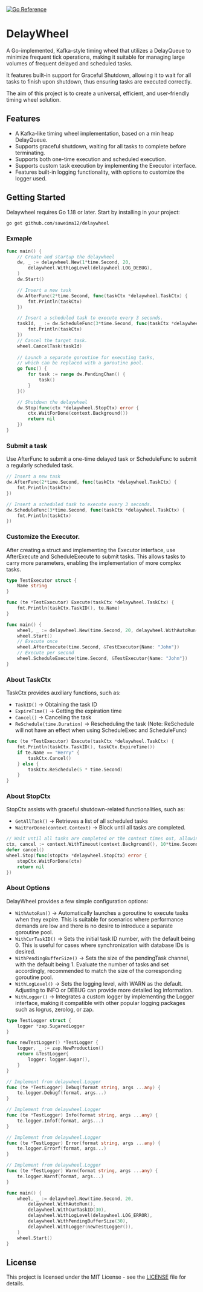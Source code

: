 <a href="https://pkg.go.dev/github.com/saweima12/delaywheel"><img src="https://pkg.go.dev/badge/github.com/saweima12/delaywheel.svg" alt="Go Reference"></a>

# DelayWheel 

A Go-implemented, Kafka-style timing wheel that utilizes a DelayQueue to minimize frequent tick operations, making it suitable for managing large volumes of frequent delayed and scheduled tasks. 

It features built-in support for Graceful Shutdown, allowing it to wait for all tasks to finish upon shutdown, thus ensuring tasks are executed correctly.

The aim of this project is to create a universal, efficient, and user-friendly timing wheel solution. 

## Features

- A Kafka-like timing wheel implementation, based on a min heap DelayQueue.
- Supports graceful shutdown, waiting for all tasks to complete before terminating.
- Supports both one-time execution and scheduled execution.
- Supports custom task execution by implementing the Executor interface.
- Features built-in logging functionality, with options to customize the logger used.

## Getting Started

Delaywheel requires Go 1.18 or later. Start by installing in your project:

```sh
go get github.com/saweima12/delaywheel
```

### Exmaple
```go
func main() {
	// Create and startup the delaywheel
	dw, _ := delaywheel.New(1*time.Second, 20,
		delaywheel.WithLogLevel(delaywheel.LOG_DEBUG),
	)
	dw.Start()

	// Insert a new task
	dw.AfterFunc(2*time.Second, func(taskCtx *delaywheel.TaskCtx) {
		fmt.Println(taskCtx)
	})

	// Insert a scheduled task to execute every 3 seconds.
	taskId, _ := dw.ScheduleFunc(3*time.Second, func(taskCtx *delaywheel.TaskCtx) {
		fmt.Println(taskCtx)
	})
    // Cancel the target task.
	wheel.CancelTask(taskId)
    
	// Launch a separate goroutine for executing tasks, 
    // which can be replaced with a goroutine pool.
	go func() {
		for task := range dw.PendingChan() {
			task()
		}
	}()

	// Shutdown the delaywheel
	dw.Stop(func(ctx *delaywheel.StopCtx) error {
		ctx.WaitForDone(context.Background())
		return nil
	})
}
```

### Submit a task

Use AfterFunc to submit a one-time delayed task or ScheduleFunc to submit a regularly scheduled task.

```go
// Insert a new task
dw.AfterFunc(2*time.Second, func(taskCtx *delaywheel.TaskCtx) {
    fmt.Println(taskCtx)
})

// Insert a scheduled task to execute every 3 seconds.
dw.ScheduleFunc(3*time.Second, func(taskCtx *delaywheel.TaskCtx) {
    fmt.Println(taskCtx)
})
```

### Customize the Executor.

After creating a struct and implementing the Executor interface, use AfterExecute and ScheduleExecute to submit tasks. This allows tasks to carry more parameters, enabling the implementation of more complex tasks.

```go
type TestExecutor struct {
	Name string
}

func (te *TestExecutor) Execute(taskCtx *delaywheel.TaskCtx) {
	fmt.Println(taskCtx.TaskID(), te.Name)
}

func main() {
	wheel, _ := delaywheel.New(time.Second, 20, delaywheel.WithAutoRun())
	wheel.Start()
    // Execute once
	wheel.AfterExecute(time.Second, &TestExecutor{Name: "John"})
    // Execute per second
	wheel.ScheduleExecute(time.Second, &TestExecutor{Name: "John"})
}
```

### About TaskCtx

TaskCtx provides auxiliary functions, such as:

- `TaskID()` -> Obtaining the task ID
- `ExpireTime()` -> Getting the expiration time 
- `Cancel()` -> Canceling the task
- `ReSchedule(time.Duration)` -> Rescheduling the task
(Note: ReSchedule will not have an effect when using ScheduleExec and ScheduleFunc)

```go
func (te *TestExecutor) Execute(taskCtx *delaywheel.TaskCtx) {
	fmt.Println(taskCtx.TaskID(), taskCtx.ExpireTime())
	if te.Name == "Herry" {
		taskCtx.Cancel()
	} else {
		taskCtx.ReSchedule(5 * time.Second)
	}
}
```

### About StopCtx

StopCtx assists with graceful shutdown-related functionalities, such as:

- `GetAllTask()` -> Retrieves a list of all scheduled tasks
- `WaitForDone(context.Context)` -> Block until all tasks are completed.
```go
// Wait until all tasks are completed or the context times out, allowing for flexible flow control in combination with the context.
ctx, cancel := context.WithTimeout(context.Background(), 10*time.Second)
defer cancel()
wheel.Stop(func(stopCtx *delaywheel.StopCtx) error {
    stopCtx.WaitForDone(ctx)
    return nil
})
```

### About Options

DelayWheel provides a few simple configuration options:
- `WithAutoRun()` -> Automatically launches a goroutine to execute tasks when they expire. This is suitable for scenarios where performance demands are low and there is no desire to introduce a separate goroutine pool.
- `WithCurTaskID()` -> Sets the initial task ID number, with the default being 0. This is useful for cases where synchronization with database IDs is desired.
- `WithPendingBufferSize()` -> Sets the size of the pendingTask channel, with the default being 1. Evaluate the number of tasks and set accordingly, recommended to match the size of the corresponding goroutine pool.
- `WithLogLevel()` -> Sets the logging level, with WARN as the default. Adjusting to INFO or DEBUG can provide more detailed log information.
- `WithLogger()` -> Integrates a custom logger by implementing the Logger interface, making it compatible with other popular logging packages such as logrus, zerolog, or zap.

```go
type TestLogger struct {
	logger *zap.SugaredLogger
}

func newTestLogger() *TestLogger {
	logger, _ := zap.NewProduction()
	return &TestLogger{
		logger: logger.Sugar(),
	}
}

// Implement from delaywheel.Logger
func (te *TestLogger) Debug(format string, args ...any) {
	te.logger.Debugf(format, args...)
}

// Implement from delaywheel.Logger
func (te *TestLogger) Info(format string, args ...any) {
	te.logger.Infof(format, args...)
}

// Implement from delaywheel.Logger
func (te *TestLogger) Error(format string, args ...any) {
	te.logger.Errorf(format, args...)
}

// Implement from delaywheel.Logger
func (te *TestLogger) Warn(format string, args ...any) {
	te.logger.Warnf(format, args...)
}

func main() {
	wheel, _ := delaywheel.New(time.Second, 20,
		delaywheel.WithAutoRun(),
		delaywheel.WithCurTaskID(30),
		delaywheel.WithLogLevel(delaywheel.LOG_ERROR),
		delaywheel.WithPendingBufferSize(30),
		delaywheel.WithLogger(newTestLogger()),
	)
	wheel.Start()
}
```

## License

This project is licensed under the MIT License - see the [LICENSE](LICENSE) file for details.

